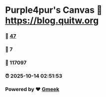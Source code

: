 # Purple4pur's Canvas :link: https://blog.quitw.org 
### :page_facing_up: [47](https://blog.quitw.org/tag.html) 
### :speech_balloon: 7 
### :hibiscus: 117097 
### :alarm_clock: 2025-10-14 02:51:53 
### Powered by :heart: [Gmeek](https://github.com/Meekdai/Gmeek)
